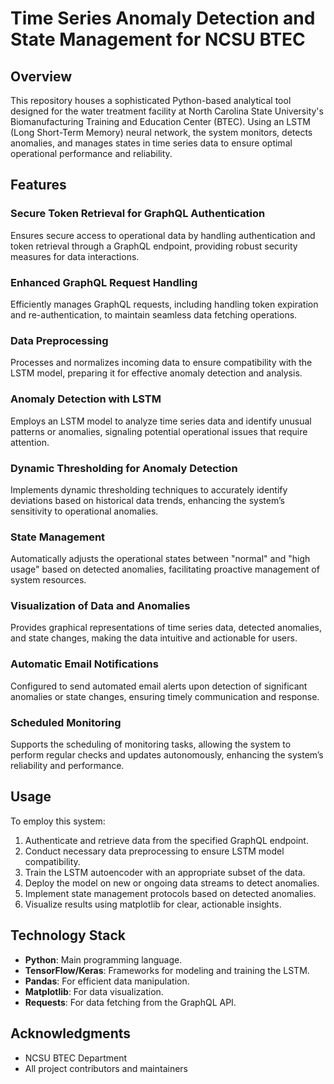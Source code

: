 # Time Series Anomaly Detection and State Management for NCSU BTEC

## Overview
This repository houses a sophisticated Python-based analytical tool designed for the water treatment facility at North Carolina State University's Biomanufacturing Training and Education Center (BTEC). Using an LSTM (Long Short-Term Memory) neural network, the system monitors, detects anomalies, and manages states in time series data to ensure optimal operational performance and reliability.

## Features

### Secure Token Retrieval for GraphQL Authentication
Ensures secure access to operational data by handling authentication and token retrieval through a GraphQL endpoint, providing robust security measures for data interactions.

### Enhanced GraphQL Request Handling
Efficiently manages GraphQL requests, including handling token expiration and re-authentication, to maintain seamless data fetching operations.

### Data Preprocessing
Processes and normalizes incoming data to ensure compatibility with the LSTM model, preparing it for effective anomaly detection and analysis.

### Anomaly Detection with LSTM
Employs an LSTM model to analyze time series data and identify unusual patterns or anomalies, signaling potential operational issues that require attention.

### Dynamic Thresholding for Anomaly Detection
Implements dynamic thresholding techniques to accurately identify deviations based on historical data trends, enhancing the system’s sensitivity to operational anomalies.

### State Management
Automatically adjusts the operational states between "normal" and "high usage" based on detected anomalies, facilitating proactive management of system resources.

### Visualization of Data and Anomalies
Provides graphical representations of time series data, detected anomalies, and state changes, making the data intuitive and actionable for users.

### Automatic Email Notifications
Configured to send automated email alerts upon detection of significant anomalies or state changes, ensuring timely communication and response.

### Scheduled Monitoring
Supports the scheduling of monitoring tasks, allowing the system to perform regular checks and updates autonomously, enhancing the system’s reliability and performance.

## Usage
To employ this system:
1. Authenticate and retrieve data from the specified GraphQL endpoint.
2. Conduct necessary data preprocessing to ensure LSTM model compatibility.
3. Train the LSTM autoencoder with an appropriate subset of the data.
4. Deploy the model on new or ongoing data streams to detect anomalies.
5. Implement state management protocols based on detected anomalies.
6. Visualize results using matplotlib for clear, actionable insights.

## Technology Stack
- **Python**: Main programming language.
- **TensorFlow/Keras**: Frameworks for modeling and training the LSTM.
- **Pandas**: For efficient data manipulation.
- **Matplotlib**: For data visualization.
- **Requests**: For data fetching from the GraphQL API.

## Acknowledgments
- NCSU BTEC Department
- All project contributors and maintainers
